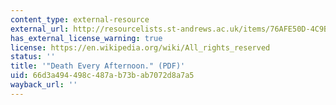 ```yaml
---
content_type: external-resource
external_url: http://resourcelists.st-andrews.ac.uk/items/76AFE50D-4C9B-A2AC-049B-70260AF4D6B6.html
has_external_license_warning: true
license: https://en.wikipedia.org/wiki/All_rights_reserved
status: ''
title: '"Death Every Afternoon." (PDF)'
uid: 66d3a494-498c-487a-b73b-ab7072d8a7a5
wayback_url: ''
---
```

